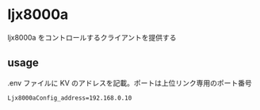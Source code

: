 # ljx8000a

ljx8000a をコントロールするクライアントを提供する

## usage

.env ファイルに KV のアドレスを記載。ポートは上位リンク専用のポート番号

```Dotenv
Ljx8000aConfig_address=192.168.0.10
```

```rust


```
